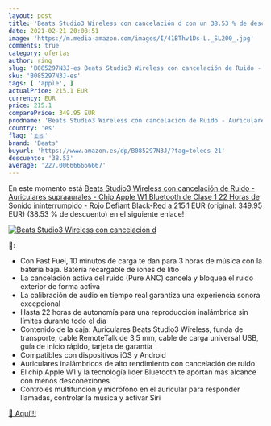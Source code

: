 ```yaml
---
layout: post
title: 'Beats Studio3 Wireless con cancelación d con un 38.53 % de descuento'
date: 2021-02-21 20:08:51
image: 'https://m.media-amazon.com/images/I/41BThv1Ds-L._SL200_.jpg'
comments: true
category: ofertas
author: ring
slug: 'B085297N3J-es Beats Studio3 Wireless con cancelación de Ruido -...'
sku: 'B085297N3J-es'
tags: [ 'apple', ]
actualPrice: 215.1 EUR
currency: EUR
price: 215.1
comparePrice: 349.95 EUR
prodname: 'Beats Studio3 Wireless con cancelación de Ruido - Auriculares supraaurales - Chip Apple W1  Bluetooth de Clase 1  22 Horas de Sonido ininterrumpido - Rojo  Defiant Black-Red '
country: 'es'
flag: '🇪🇸'
brand: 'Beats'
buyurl: 'https://www.amazon.es/dp/B085297N3J/?tag=tolees-21'
descuento: '38.53'
average: '227.006666666667'
---
```


En este momento está [Beats Studio3 Wireless con cancelación de Ruido - Auriculares supraaurales - Chip Apple W1  Bluetooth de Clase 1  22 Horas de Sonido ininterrumpido - Rojo  Defiant Black-Red ](https://www.amazon.es/dp/B085297N3J/?tag=tolees-21) a 215.1 EUR (original: 349.95 EUR) (38.53 %  de descuento) en el siguiente enlace!

[![Beats Studio3 Wireless con cancelación d](https://m.media-amazon.com/images/I/41BThv1Ds-L._SL200_.jpg)](https://www.amazon.es/dp/B085297N3J/?tag=tolees-21)

🔎:

- Con Fast Fuel, 10 minutos de carga te dan para 3 horas de música con la batería baja. Batería recargable de iones de litio
- La cancelación activa del ruido (Pure ANC) cancela y bloquea el ruido exterior de forma activa
- La calibración de audio en tiempo real garantiza una experiencia sonora excepcional
- Hasta 22 horas de autonomía para una reproducción inalámbrica sin límites durante todo el día
- Contenido de la caja: Auriculares Beats Studio3 Wireless, funda de transporte, cable RemoteTalk de 3,5 mm, cable de carga universal USB, guía de inicio rápido, tarjeta de garantía
- Compatibles con dispositivos iOS y Android
- Auriculares inalámbricos de alto rendimiento con cancelación de ruido
- El chip Apple W1 y la tecnología líder Bluetooth te aportan más alcance con menos desconexiones
- Controles multifunción y micrófono en el auricular para responder llamadas, controlar la música y activar Siri

[🛒 Aquí!!!](https://www.amazon.es/dp/B085297N3J/?tag=tolees-21)
